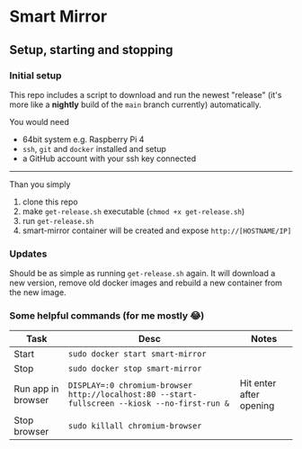 # Smart Mirror

## Setup, starting and stopping

### Initial setup

This repo includes a script to download and run the newest "release" (it's more like a **nightly** build of the `main` branch currently) automatically.

You would need

- 64bit system e.g. Raspberry Pi 4
- `ssh`, `git` and `docker` installed and setup
- a GitHub account with your ssh key connected

---

Than you simply

1. clone this repo
1. make `get-release.sh` executable (`chmod +x get-release.sh`)
1. run `get-release.sh`
1. smart-mirror container will be created and expose `http://[HOSTNAME/IP]`

### Updates

Should be as simple as running `get-release.sh` again. It will download a new version, remove old docker images and rebuild a new container from the new image.

### Some helpful commands (for me mostly 😂)

| Task               | Desc                                                                                          | Notes                   |
| ------------------ | --------------------------------------------------------------------------------------------- | ----------------------- |
| Start              | `sudo docker start smart-mirror`                                                              |                         |
| Stop               | `sudo docker stop smart-mirror`                                                               |                         |
| Run app in browser | `DISPLAY=:0 chromium-browser http://localhost:80 --start-fullscreen --kiosk --no-first-run &` | Hit enter after opening |
| Stop browser       | `sudo killall chromium-browser`                                                               |                         |
